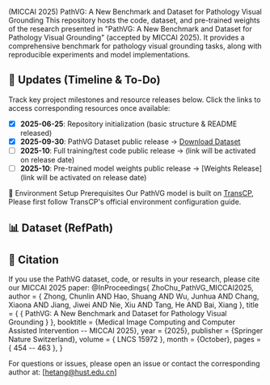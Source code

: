 (MICCAI 2025) PathVG: A New Benchmark and Dataset for Pathology Visual Grounding
This repository hosts the code, dataset, and pre-trained weights of the research presented in "PathVG: A New Benchmark and Dataset for Pathology Visual Grounding" (accepted by MICCAI 2025). It provides a comprehensive benchmark for pathology visual grounding tasks, along with reproducible experiments and model implementations.

## 📅 Updates (Timeline & To-Do)
Track key project milestones and resource releases below. Click the links to access corresponding resources once available:  
- [x] **2025-06-25**: Repository initialization (basic structure & README released)  
- [x] **2025-09-30**: PathVG Dataset public release → [Download Dataset](https://huggingface.co/datasets/fengluo/RefPath)   
- [ ] **2025-10**: Full training/test code public release →  (link will be activated on release date)  
- [ ] **2025-10**: Pre-trained model weights public release → [Weights Release] (link will be activated on release date)  

🔧 Environment Setup
Prerequisites
Our PathVG model is built on [TransCP](https://github.com/WayneTomas/TransCP), Please first follow TransCP's official environment configuration guide.  

## 📊 Dataset (RefPath)





## 📝 Citation
If you use the PathVG dataset, code, or results in your research, please cite our MICCAI 2025 paper:
@InProceedings{ ZhoChu_PathVG_MICCAI2025,
                 author = { Zhong, Chunlin AND Hao, Shuang AND Wu, Junhua AND Chang, Xiaona AND Jiang, Jiwei AND Nie, Xiu AND Tang, He AND Bai, Xiang },
                 title = { { PathVG: A New Benchmark and Dataset for Pathology Visual Grounding } }, 
                 booktitle = {Medical Image Computing and Computer Assisted Intervention -- MICCAI 2025},
                 year = {2025},
                 publisher = {Springer Nature Switzerland},
                 volume = { LNCS 15972 },
                 month = {October},
                 pages = { 454 -- 463 },
              }

For questions or issues, please open an issue or contact the corresponding author at: [hetang@hust.edu.cn]
